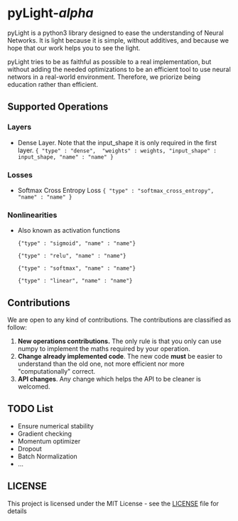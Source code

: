 # pyLight-_alpha_

pyLight is a python3 library designed to ease the understanding of Neural Networks. It is light because it is simple, without additives, and because we hope that our work helps you to see the light. 

pyLight tries to be as faithful as possible to a real implementation, but without adding the needed optimizations to be an efficient tool to use neural networs in a real-world environment. Therefore, we priorize being education rather than efficient. 

## Supported Operations

### Layers

- Dense Layer. Note that the input_shape it is only required in the first layer.
	`{
 		"type" : "dense", 
 		"weights" : weights,
 		"input_shape" : input_shape,
 		"name" : "name"
 	}`

### Losses 

- Softmax Cross Entropy Loss
	`{
		"type" : "softmax_cross_entropy", 
		"name" : "name"
	}`

### Nonlinearities 
- Also known as activation functions 
	
	`{"type" : "sigmoid", "name" : "name"}`

	`{"type" : "relu", "name" : "name"}`

	`{"type" : "softmax", "name" : "name"}`

	`{"type" : "linear", "name" : "name"}`

## Contributions
We are open to any kind of contributions. The contributions are classified as follow:
1. **New operations contributions.** The only rule is that you only can use numpy to implement the maths required by your operation. 
2. **Change already implemented code**. The new code **must** be easier to understand than the old one, not more efficient nor more "computationally" correct.
3. **API changes**. Any change which helps the API to be cleaner is welcomed. 

## TODO List 

- Ensure numerical stability 
- Gradient checking 
- Momentum optimizer 
- Dropout 
- Batch Normalization 
- ...

## LICENSE 

This project is licensed under the MIT License - see the [LICENSE](LICENSE) file for details
